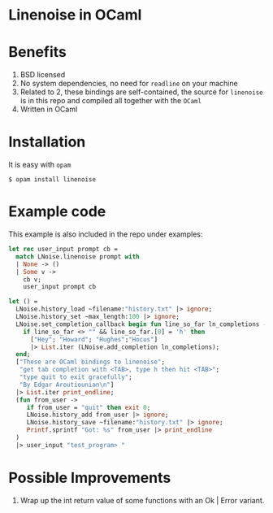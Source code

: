 Linenoise in OCaml
======================

# Benefits
1. BSD licensed
2. No system dependencies, no need for `readline` on your machine
3. Related to 2, these bindings are self-contained, the source for
   `linenoise` is in this repo and compiled all together with the
   `OCaml`
4. Written in OCaml

# Installation

It is easy with `opam`

```shell
$ opam install linenoise
```

# Example code
This example is also included in the repo under examples:

```OCaml
let rec user_input prompt cb =
  match LNoise.linenoise prompt with
  | None -> ()
  | Some v ->
    cb v;
    user_input prompt cb

let () =
  LNoise.history_load ~filename:"history.txt" |> ignore;
  LNoise.history_set ~max_length:100 |> ignore;
  LNoise.set_completion_callback begin fun line_so_far ln_completions ->
    if line_so_far <> "" && line_so_far.[0] = 'h' then
      ["Hey"; "Howard"; "Hughes";"Hocus"]
      |> List.iter (LNoise.add_completion ln_completions);
  end;
  ["These are OCaml bindings to linenoise";
   "get tab completion with <TAB>, type h then hit <TAB>";
   "type quit to exit gracefully";
   "By Edgar Aroutiounian\n"]
  |> List.iter print_endline;
  (fun from_user ->
     if from_user = "quit" then exit 0;
     LNoise.history_add from_user |> ignore;
     LNoise.history_save ~filename:"history.txt" |> ignore;
     Printf.sprintf "Got: %s" from_user |> print_endline
  )
  |> user_input "test_program> "
```
   
# Possible Improvements
1. Wrap up the int return value of some functions with an Ok | Error
   variant.
